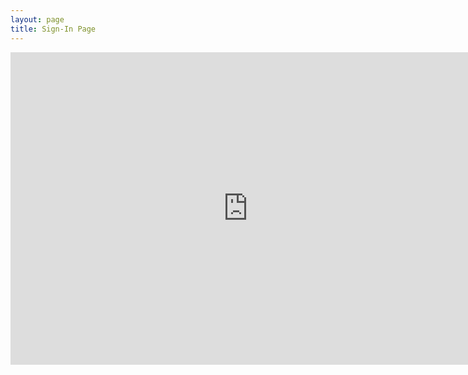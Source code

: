 ```yaml
---
layout: page
title: Sign-In Page
---
```


<div class="responsive-wrap">
  <iframe src="https://docs.google.com/forms/d/e/1FAIpQLScGO_7s0LvS0FZ8SH-7YopSKbJP1jbzD3ZNVy5Uq8CArm-1Ag/viewform?embedded=true" width="760" height="500" frameborder="0" scrolling="yes">Loading...</iframe>
</div>



<h1>
  	<a href="" class="typewrite" data-period="2000" data-type='[ "Thanks for filling out this form future cybercops!","You are really awesome because you made this meeting.","Sign in this page will make you more awesome and help us improve","Oh no.... Somebody just hacked me......."]'>
    <span class="wrap"></span>
  	</a>
</h1>
